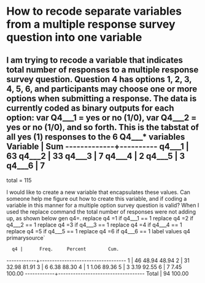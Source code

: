 
# How to recode separate variables from a multiple response survey question into one variable

I am trying to recode a variable that indicates total number of responses to a multiple response survey question. Question 4 has options 1, 2, 3, 4, 5, 6, and participants may choose one or more options when submitting a response. The data is currently coded as binary outputs for each option: var Q4___1 = yes or no (1/0), var Q4___2 = yes or no (1/0), and so forth.
This is the tabstat of all yes (1) responses to the 6 Q4___* variables
  Variable |       Sum
-------------+----------
      q4___1 |        63
      q4___2 |        33
      q4___3 |         7
      q4___4 |         2
      q4___5 |         3
      q4___6 |         7
------------------------
total = 115

I would like to create a new variable that encapsulates these values.
Can someone help me figure out how to create this variable, and if coding a variable in this manner for a multiple option survey question is valid?
When I used the replace command the total number of responses were not adding up, as shown below
  gen q4=. 
    replace q4 =1 if q4___1 == 1
    replace q4 =2 if q4___2 == 1
    replace q4 =3 if q4___3 == 1 
    replace q4 =4 if q4___4 == 1
    replace q4 =5 if q4___5 == 1
    replace q4 =6 if q4___6 == 1
    label values q4 primarysource`

      q4 |      Freq.     Percent        Cum.
------------+-----------------------------------
          1 |         46       48.94       48.94
          2 |         31       32.98       81.91
          3 |          6        6.38       88.30
          4 |          1        1.06       89.36
          5 |          3        3.19       92.55
          6 |          7        7.45      100.00
------------+-----------------------------------
      Total |         94      100.00


        